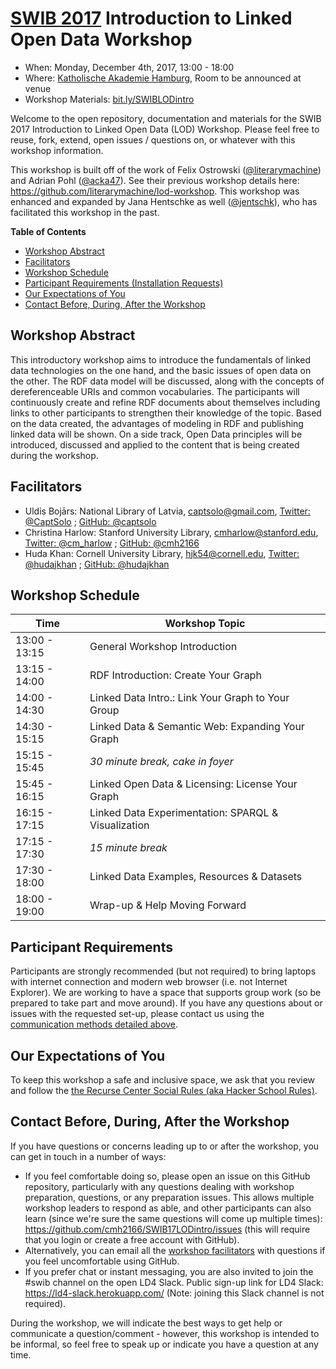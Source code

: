 # [SWIB 2017](https://www.swib.org/swib17) Introduction to Linked Open Data Workshop
* When: Monday, December 4th, 2017, 13:00 - 18:00
* Where: [Katholische Akademie Hamburg](http://www.openstreetmap.org/?mlat=53.54888&mlon=9.98280#map=17/53.54888/9.98280), Room to be announced at venue
* Workshop Materials: [bit.ly/SWIBLODintro](https://bit.ly/SWIBLODintro)

Welcome to the open repository, documentation and materials for the SWIB 2017 Introduction to Linked Open Data (LOD) Workshop. Please feel free to reuse, fork, extend, open issues / questions on, or whatever with this workshop information.

This workshop is built off of the work of Felix Ostrowski ([@literarymachine](https://github.com/literarymachine)) and Adrian Pohl ([@acka47](https://github.com/acka47)). See their previous workshop details here: https://github.com/literarymachine/lod-workshop. This workshop was enhanced and expanded by Jana Hentschke as well ([@jentschk](https://twitter.com/jentschk)), who has facilitated this workshop in the past.

**Table of Contents**

- [Workshop Abstract](#workshop-abstract)
- [Facilitators](#facilitators)
- [Workshop Schedule](#workshop-schedule)
- [Participant Requirements (Installation Requests)](#participant-requirements)
- [Our Expectations of You](#our-expectations-of-you)
- [Contact Before, During, After the Workshop](#contact-before-during-after-the-workshop)

## Workshop Abstract

This introductory workshop aims to introduce the fundamentals of linked data technologies on the one hand, and the basic issues of open data on the other. The RDF data model will be discussed, along with the concepts of dereferenceable URIs and common vocabularies. The participants will continuously create and refine RDF documents about themselves including links to other participants to strengthen their knowledge of the topic. Based on the data created, the advantages of modeling in RDF and publishing linked data will be shown. On a side track, Open Data principles will be introduced, discussed and applied to the content that is being created during the workshop.

## Facilitators

- Uldis Bojārs: National Library of Latvia, captsolo@gmail.com, [Twitter: @CaptSolo](https://twitter.com/CaptSolo) ; [GitHub: @captsolo](https://github.com/captsolo)
- Christina Harlow: Stanford University Library, cmharlow@stanford.edu, [Twitter: @cm_harlow](https://twitter.com/cm_harlow) ; [GitHub: @cmh2166](https://github.com/cmh2166)
- Huda Khan: Cornell University Library, hjk54@cornell.edu, [Twitter: @hudajkhan](https://twitter.com/hudajkhan) ; [GitHub: @hudajkhan](https://github.com/hudajkhan)

## Workshop Schedule

| Time          | Workshop Topic                                      |
| ------------- | --------------------------------------------------- |
| 13:00 - 13:15 | General Workshop Introduction                       |
| 13:15 - 14:00 | RDF Introduction: Create Your Graph                 |
| 14:00 - 14:30 | Linked Data Intro.: Link Your Graph to Your Group   |
| 14:30 - 15:15 | Linked Data & Semantic Web: Expanding Your Graph    |
| 15:15 - 15:45 | *30 minute break, cake in foyer*                    |
| 15:45 - 16:15 | Linked Open Data & Licensing: License Your Graph    |
| 16:15 - 17:15 | Linked Data Experimentation: SPARQL & Visualization |
| 17:15 - 17:30 | *15 minute break*                                   |
| 17:30 - 18:00 | Linked Data Examples, Resources & Datasets          |
| 18:00 - 19:00 | Wrap-up & Help Moving Forward                       |

## Participant Requirements

Participants are strongly recommended (but not required) to bring laptops with internet connection and modern web browser (i.e. not Internet Explorer). We are working to have a space that supports group work (so be prepared to take part and move around).  If you have any questions about or issues with the requested set-up, please contact us using the [communication methods detailed above](#contact-before-during-after-the-workshop).

## Our Expectations of You

To keep this workshop a safe and inclusive space, we ask that you review and follow the [the Recurse Center Social Rules (aka Hacker School Rules)](https://www.recurse.com/manual#sub-sec-social-rules).

## Contact Before, During, After the Workshop

If you have questions or concerns leading up to or after the workshop, you can get in touch in a number of ways:

- If you feel comfortable doing so, please open an issue on this GitHub repository, particularly with any questions dealing with workshop preparation, questions, or any preparation issues. This allows multiple workshop leaders to respond as able, and other participants can also learn (since we're sure the same questions will come up multiple times): https://github.com/cmh2166/SWIB17LODintro/issues (this will require that you login or create a free account with GitHub).
- Alternatively, you can email all the [workshop facilitators](#facilitators) with questions if you feel uncomfortable using GitHub.
- If you prefer chat or instant messaging, you are also invited to join the #swib channel on the open LD4 Slack. Public sign-up link for LD4 Slack: https://ld4-slack.herokuapp.com/ (Note: joining this Slack channel is not required).

During the workshop, we will indicate the best ways to get help or communicate a question/comment - however, this workshop is intended to be informal, so feel free to speak up or indicate you have a question at any time.
